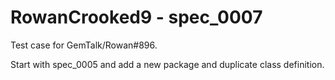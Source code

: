 # RowanCrooked9 - spec_0007
Test case for GemTalk/Rowan#896.

Start with spec_0005 and add a new package and duplicate class definition.
